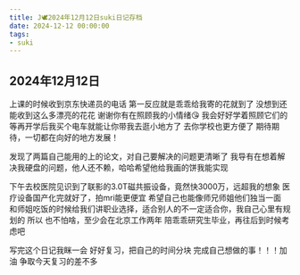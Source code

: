 ```yaml
---
title: J🕊️2024年12月12日suki日记存档
date: 2024-12-12 00:00:00
tags:
- suki
---
```


## 2024年12月12日

上课的时候收到京东快递员的电话
第一反应就是乖乖给我寄的花就到了
没想到还能收到这么多漂亮的花花
谢谢你有在照顾我的小情绪😘
我会好好学着照顾它们的
等再开学后我买个电车就能让你带我去逛小地方了 去你学校也更方便了
期待期待，一切都在向好的地方发展！

发现了两篇自己能用的上的论文，对自己要解决的问题更清晰了
我导有在想着解决我硬盘的问题，他人还不赖，哈哈希望他给我画的饼我能实现


下午去校医院见识到了联影的3.0T磁共振设备，竟然快3000万，远超我的想象
医疗设备国产化完就好了，拍mri能更便宜
希望自己也能像师兄师姐他们独当一面
和师姐吃饭的时候给我们讲职业选择，适合别人的不一定适合你，我自己心里有规划的
所以 也不怕啥，至少会在北京工作两年
陪乖乖研究生毕业，再往后到时候考虑吧

写完这个日记我眯一会
好好复习，把自己的时间分块
完成自己想做的事！！！加油
争取今天复习的差不多
